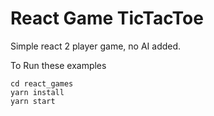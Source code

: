 # React Game TicTacToe
Simple react 2 player game, no AI added.

To Run these examples
```
cd react_games
yarn install
yarn start
```
